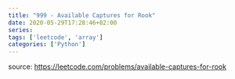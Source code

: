 ```yaml
---
title: "999 - Available Captures for Rook"	
date: 2020-05-29T17:28:46+02:00
series:
tags: ['leetcode', 'array']
categories: ['Python']
---
```


source: https://leetcode.com/problems/available-captures-for-rook
